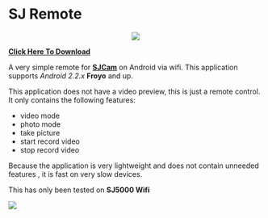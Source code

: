 # SJ Remote

<p align="center">
	<img src="http://i.imgur.com/589joHm.png"/>
</p>

**[Click Here To Download](https://dl.dropboxusercontent.com/u/16422464/com.geocine.sjremote.apk)**

A very simple remote for **[SJCam](http://www.sjcam.com/)** on Android via  wifi. This application supports *Android 2.2.x* **Froyo** and up.

This application does not have a video preview, this is just a remote control. It only contains the following features: 
- video mode
- photo mode
- take picture
- start record video
- stop record video

Because the application is very lightweight and does not contain unneeded features , it is fast on very slow devices.

This has only been tested on **SJ5000 Wifi**

![](http://i.imgur.com/SkdZgTw.png)

